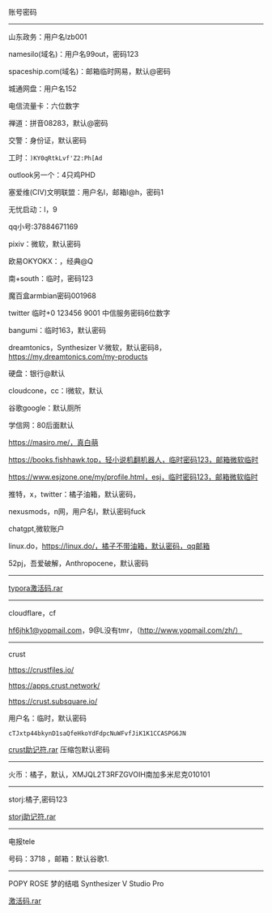 账号密码

---

山东政务：用户名lzb001

namesilo(域名)：用户名99out，密码123

spaceship.com(域名)：邮箱临时网易，默认@密码

城通网盘：用户名152

电信流量卡：六位数字

禅道：拼音08283，默认@密码

交警：身份证，默认密码

工时：`)KY0qRtkLvf'Z2:Ph[Ad`

outlook另一个：4只鸡PHD

塞爱维(CIV)文明联盟：用户名l，邮箱l@h，密码1

无忧启动：l，9

 qq小号:37884671169

pixiv：微软，默认密码

欧易OKYOKX：，经典@Q

南+south：临时，密码123

魔百盒armbian密码001968

twitter 临时+0 123456 9001
中信服务密码6位数字

bangumi：临时163，默认密码

dreamtonics，Synthesizer V:微软，默认密码8，https://my.dreamtonics.com/my-products

硬盘：银行@默认

cloudcone，cc：l微软，默认

谷歌google：默认厕所

学信网：80后面默认

https://masiro.me/，真白萌

https://books.fishhawk.top，轻小说机翻机器人，临时密码123，邮箱微软临时

https://www.esjzone.one/my/profile.html，esj，临时密码123，邮箱微软临时

推特，x，twitter：橘子油箱，默认密码，

nexusmods，n网，用户名l，默认密码fuck

chatgpt,微软账户

linux.do，https://linux.do/，橘子不带油箱，默认密码，qq邮箱

52pj，吾爱破解，Anthropocene，默认密码

---

 [typora激活码.rar](assets\typora激活码.rar) 

---

cloudflare，cf

hf6jhk1@yopmail.com，9@L没有tmr，（http://www.yopmail.com/zh/）





---

crust

https://crustfiles.io/

https://apps.crust.network/

https://crust.subsquare.io/

用户名：临时，默认密码

```
cTJxtp44bkynD1saQfeHkoYdFdpcNuWFvfJiK1K1CCASPG6JN
```

 [crust助记符.rar](assets/crust助记符.rar) 压缩包默认密码

---

火币：橘子，默认，XMJQL2T3RFZGVOIH南加多米尼克010101

---

storj:橘子,密码123

 [storj助记符.rar](assets\storj助记符.rar) 

---

电报tele

号码：3718 ，邮箱：默认谷歌1.

---

POPY ROSE 梦的结唱 Synthesizer V Studio Pro

 [激活码.rar](assets\激活码.rar) 
